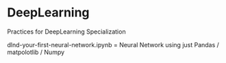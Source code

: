 # DeepLearning
Practices for DeepLearning Specialization 

dlnd-your-first-neural-network.ipynb = Neural Network using just Pandas / matpolotlib / Numpy
